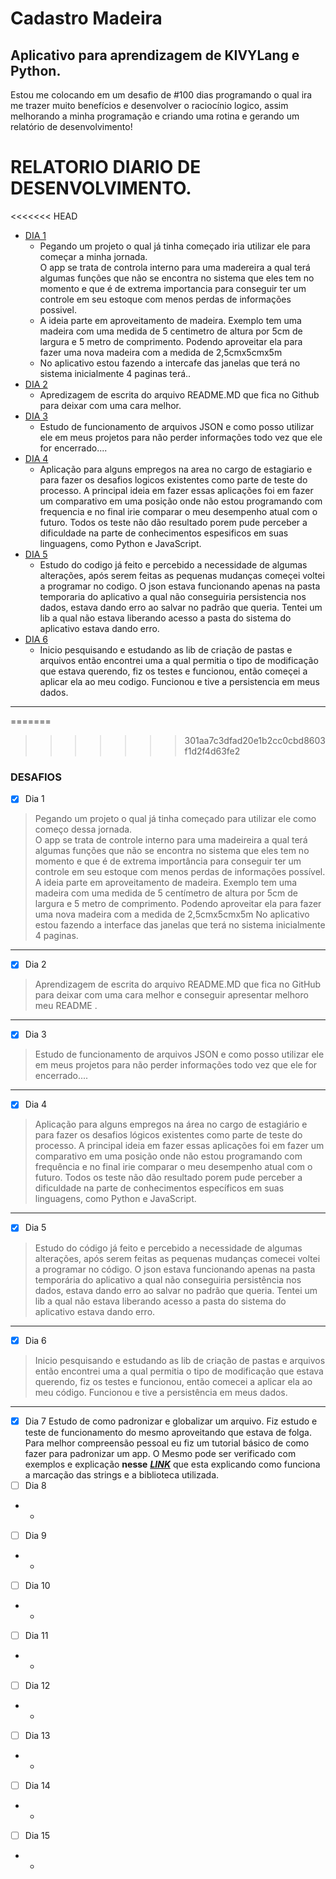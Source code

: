# Cadastro Madeira

## Aplicativo para aprendizagem de KIVYLang e Python.
Estou me colocando em um desafio de #100 dias programando o qual ira me trazer muito benefícios e desenvolver o raciocínio logico, assim melhorando a minha programação e criando uma rotina e gerando um relatório de desenvolvimento!

RELATORIO DIARIO DE DESENVOLVIMENTO.
=======
<<<<<<< HEAD
<!--ts-->
* [DIA 1](#dia1)
    * Pegando um projeto o qual já tinha começado iria utilizar ele para começar a minha jornada.<br>
        O app se trata de controla interno para uma madereira a qual terá algumas funções que não se encontra no sistema que eles tem no momento e que é de extrema importancia para conseguir ter um controle em seu estoque com menos perdas de informações possivel.
    * A ideia parte em aproveitamento de madeira. Exemplo tem uma madeira com uma medida de 5 centimetro de altura por 5cm de largura e 5 metro de comprimento. Podendo aproveitar ela para fazer uma nova madeira com a medida de 2,5cmx5cmx5m
    * No aplicativo estou fazendo a intercafe das janelas que terá no sistema inicialmente 4 paginas terá..
* [DIA 2](#dia2)
    * Apredizagem de escrita do arquivo README.MD que fica no Github para deixar com uma cara melhor.
* [DIA 3](#dia3)
    * Estudo de funcionamento de arquivos JSON e como posso utilizar ele em meus projetos para não perder informações todo vez que ele for encerrado....
* [DIA 4](#dia4)
    * Aplicação para alguns empregos na area no cargo de estagiario e para fazer os desafios logicos existentes como parte de teste do processo. A principal ideia em fazer essas aplicações foi em fazer um comparativo em uma posição onde não estou programando com frequencia e no final irie comparar o meu desempenho atual com o futuro. Todos os teste não dão resultado porem pude perceber a dificuldade na parte de conhecimentos espesificos em suas linguagens, como Python e JavaScript.
* [DIA 5](#dia5)
    * Estudo do codigo já feito e percebido a necessidade de algumas alterações, após serem feitas as pequenas mudanças começei voltei a programar no codigo. O json estava funcionando apenas na pasta temporaria do aplicativo a qual não conseguiria persistencia nos dados, estava dando erro ao salvar no padrão que queria. Tentei um lib a qual não estava liberando acesso a pasta do sistema do aplicativo estava dando erro.
* [DIA 6](#dia6)
    * Inicio pesquisando e estudando as lib de criação de pastas e arquivos então encontrei uma a qual permitia o tipo de modificação que estava querendo, fiz os testes e funcionou, então começei a aplicar ela ao meu codigo. Funcionou e tive a persistencia em meus dados.
    

<!--te-->

___

=======
>>>>>>> 301aa7c3dfad20e1b2cc0cbd8603f1d2f4d63fe2
### DESAFIOS

 - [X] Dia 1
> Pegando um projeto o qual já tinha começado para utilizar ele como começo dessa jornada.<br> O app se trata de controle interno para uma madeireira a qual terá algumas funções que não se encontra no sistema que eles tem no momento e que é de extrema importância para  conseguir ter um controle em seu estoque com menos perdas de informações possível. 
A ideia parte em aproveitamento de madeira. 
Exemplo tem uma madeira com uma medida de 5 centímetro de altura por
> 5cm de largura e 5 metro de comprimento. Podendo aproveitar ela para
> fazer uma nova madeira com a medida de 2,5cmx5cmx5m 			 No aplicativo
> estou fazendo a interface das janelas que terá no sistema inicialmente
> 4 paginas.
----
 - [X] Dia 2
 > Aprendizagem de escrita do arquivo README.MD que fica no GitHub para
> deixar com uma cara melhor e conseguir apresentar melhoro meu README .
----
  - [X] Dia 3
>   Estudo de funcionamento de arquivos JSON e como posso utilizar ele
> em meus projetos para não perder informações todo vez que ele for
> encerrado....
 ----
 - [X] Dia 4
>  Aplicação para alguns empregos na área no cargo de estagiário e para
> fazer os desafios lógicos existentes como parte de teste do processo.
> A principal ideia em fazer essas aplicações foi em fazer um
> comparativo em uma posição onde não estou programando com frequência e
> no final irie comparar o meu desempenho atual com o futuro. Todos os
> teste não dão resultado porem pude perceber a dificuldade na parte de
> conhecimentos específicos em suas linguagens, como Python e
> JavaScript.
----
 - [X] Dia 5
> Estudo do código já feito e percebido a necessidade de algumas
> alterações, após serem feitas as pequenas mudanças comecei voltei a
> programar no código. O json estava funcionando apenas na pasta
> temporária do aplicativo a qual não conseguiria persistência nos
> dados, estava dando erro ao salvar no padrão que queria. Tentei um lib
> a qual não estava liberando acesso a pasta do sistema do aplicativo
> estava dando erro.
----
 - [X] Dia 6
> Inicio pesquisando e estudando as lib de criação de pastas e arquivos
> então encontrei uma a qual permitia o tipo de modificação que estava
> querendo, fiz os testes e funcionou, então comecei a aplicar ela ao
> meu código. Funcionou e tive a persistência em meus dados.
----
- [X] Dia 7
Estudo de como padronizar e globalizar um arquivo. 
Fiz estudo e teste de funcionamento do mesmo aproveitando que estava de folga.
Para melhor compreensão pessoal eu fiz um tutorial básico de como fazer para padronizar um app. O Mesmo pode ser verificado com exemplos e explicação **nesse** [***LINK***](https://github.com/zPASP/internacionalizacao) que esta explicando como funciona a marcação das strings e a biblioteca utilizada.
 - [ ] Dia 8
		
 - 
	 - 
 - [ ] Dia 9
		
 - 
	 - 
- [ ] Dia 10
		
 - 
	 - 
 - [ ] Dia 11
		
 - 
	 - 
 - [ ] Dia 12
		
 - 
	 - 
- [ ] Dia 13
		
 - 
	 - 
 - [ ] Dia 14
		
 - 
	 - 
 - [ ] Dia 15
		
 - 
	 - 
